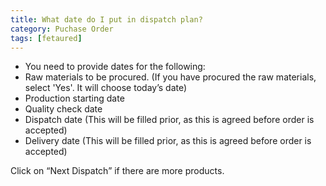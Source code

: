 ```yaml
---
title: What date do I put in dispatch plan?
category: Puchase Order
tags: [fetaured]
---
```

- You need to provide dates for the following:
- Raw materials to be procured. (If you have procured the raw materials, select 'Yes'. It will choose today’s date)
- Production starting date
- Quality check date
- Dispatch date (This will be filled prior, as this is agreed before order is accepted)
- Delivery date (This will be filled prior, as this is agreed before order is accepted)

Click on “Next Dispatch” if there are more products.